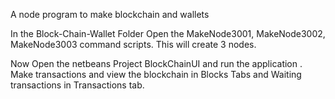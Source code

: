 A node program to make blockchain and wallets 

In the Block-Chain-Wallet Folder
Open the MakeNode3001, MakeNode3002, MakeNode3003 command scripts. This will create 3 nodes.

Now Open the netbeans Project BlockChainUI and run the application . Make transactions and view the blockchain in Blocks Tabs and Waiting transactions in Transactions tab.

